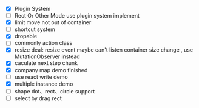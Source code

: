 - [x] Plugin System
- [ ] Rect Or Other Mode use plugin system implement
- [x] limit move not out of container
- [ ] shortcut system
- [x] dropable
- [ ] commonly action class
- [x] resize deal: resize event maybe can't listen container size change , use MutationObserver instead
- [x] caculate next step chunk
- [x] company map demo finished
- [ ] use react write demo
- [x] multiple instance demo
- [ ] shape dot、rect、circle support
- [ ] select by drag rect

